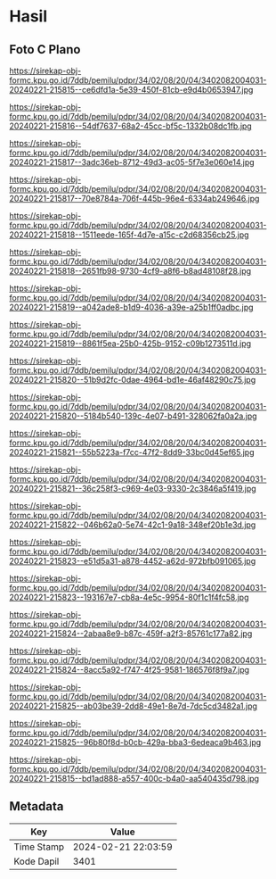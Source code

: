 # Hasil

## Foto C Plano

https://sirekap-obj-formc.kpu.go.id/7ddb/pemilu/pdpr/34/02/08/20/04/3402082004031-20240221-215815--ce6dfd1a-5e39-450f-81cb-e9d4b0653947.jpg

https://sirekap-obj-formc.kpu.go.id/7ddb/pemilu/pdpr/34/02/08/20/04/3402082004031-20240221-215816--54df7637-68a2-45cc-bf5c-1332b08dc1fb.jpg

https://sirekap-obj-formc.kpu.go.id/7ddb/pemilu/pdpr/34/02/08/20/04/3402082004031-20240221-215817--3adc36eb-8712-49d3-ac05-5f7e3e060e14.jpg

https://sirekap-obj-formc.kpu.go.id/7ddb/pemilu/pdpr/34/02/08/20/04/3402082004031-20240221-215817--70e8784a-706f-445b-96e4-6334ab249646.jpg

https://sirekap-obj-formc.kpu.go.id/7ddb/pemilu/pdpr/34/02/08/20/04/3402082004031-20240221-215818--1511eede-165f-4d7e-a15c-c2d68356cb25.jpg

https://sirekap-obj-formc.kpu.go.id/7ddb/pemilu/pdpr/34/02/08/20/04/3402082004031-20240221-215818--2651fb98-9730-4cf9-a8f6-b8ad48108f28.jpg

https://sirekap-obj-formc.kpu.go.id/7ddb/pemilu/pdpr/34/02/08/20/04/3402082004031-20240221-215819--a042ade8-b1d9-4036-a39e-a25b1ff0adbc.jpg

https://sirekap-obj-formc.kpu.go.id/7ddb/pemilu/pdpr/34/02/08/20/04/3402082004031-20240221-215819--8861f5ea-25b0-425b-9152-c09b1273511d.jpg

https://sirekap-obj-formc.kpu.go.id/7ddb/pemilu/pdpr/34/02/08/20/04/3402082004031-20240221-215820--51b9d2fc-0dae-4964-bd1e-46af48290c75.jpg

https://sirekap-obj-formc.kpu.go.id/7ddb/pemilu/pdpr/34/02/08/20/04/3402082004031-20240221-215820--5184b540-139c-4e07-b491-328062fa0a2a.jpg

https://sirekap-obj-formc.kpu.go.id/7ddb/pemilu/pdpr/34/02/08/20/04/3402082004031-20240221-215821--55b5223a-f7cc-47f2-8dd9-33bc0d45ef65.jpg

https://sirekap-obj-formc.kpu.go.id/7ddb/pemilu/pdpr/34/02/08/20/04/3402082004031-20240221-215821--36c258f3-c969-4e03-9330-2c3846a5f419.jpg

https://sirekap-obj-formc.kpu.go.id/7ddb/pemilu/pdpr/34/02/08/20/04/3402082004031-20240221-215822--046b62a0-5e74-42c1-9a18-348ef20b1e3d.jpg

https://sirekap-obj-formc.kpu.go.id/7ddb/pemilu/pdpr/34/02/08/20/04/3402082004031-20240221-215823--e51d5a31-a878-4452-a62d-972bfb091065.jpg

https://sirekap-obj-formc.kpu.go.id/7ddb/pemilu/pdpr/34/02/08/20/04/3402082004031-20240221-215823--193167e7-cb8a-4e5c-9954-80f1c1f4fc58.jpg

https://sirekap-obj-formc.kpu.go.id/7ddb/pemilu/pdpr/34/02/08/20/04/3402082004031-20240221-215824--2abaa8e9-b87c-459f-a2f3-85761c177a82.jpg

https://sirekap-obj-formc.kpu.go.id/7ddb/pemilu/pdpr/34/02/08/20/04/3402082004031-20240221-215824--8acc5a92-f747-4f25-9581-186576f8f9a7.jpg

https://sirekap-obj-formc.kpu.go.id/7ddb/pemilu/pdpr/34/02/08/20/04/3402082004031-20240221-215825--ab03be39-2dd8-49e1-8e7d-7dc5cd3482a1.jpg

https://sirekap-obj-formc.kpu.go.id/7ddb/pemilu/pdpr/34/02/08/20/04/3402082004031-20240221-215825--96b80f8d-b0cb-429a-bba3-6edeaca9b463.jpg

https://sirekap-obj-formc.kpu.go.id/7ddb/pemilu/pdpr/34/02/08/20/04/3402082004031-20240221-215815--bd1ad888-a557-400c-b4a0-aa540435d798.jpg


## Metadata

| Key        | Value               |
| ---------- | ------------------- |
| Time Stamp | 2024-02-21 22:03:59 |
| Kode Dapil | 3401                |



